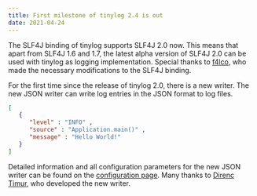 ```yaml
---
title: First milestone of tinylog 2.4 is out
date: 2021-04-24
---
```


The SLF4J binding of tinylog supports SLF4J 2.0 now. This means that apart from SLF4J 1.6 and 1.7, the latest alpha version of SLF4J 2.0 can be used with tinylog as logging implementation. Special thanks to [f4lco](https://github.com/f4lco), who made the necessary modifications to the SLF4J binding.

For the first time since the release of tinylog 2.0, there is a new writer. The new JSON writer can write log entries in the JSON format to log files.

```json
[
   {
      "level" : "INFO" ,
      "source" : "Application.main()" ,
      "message" : "Hello World!" 
   }
]
```

Detailed information and all configuration parameters for the new JSON writer can be found on the [configuration page](configuration#json-writer). Many thanks to [Direnc Timur](https://github.com/proohit), who developed the new writer.
